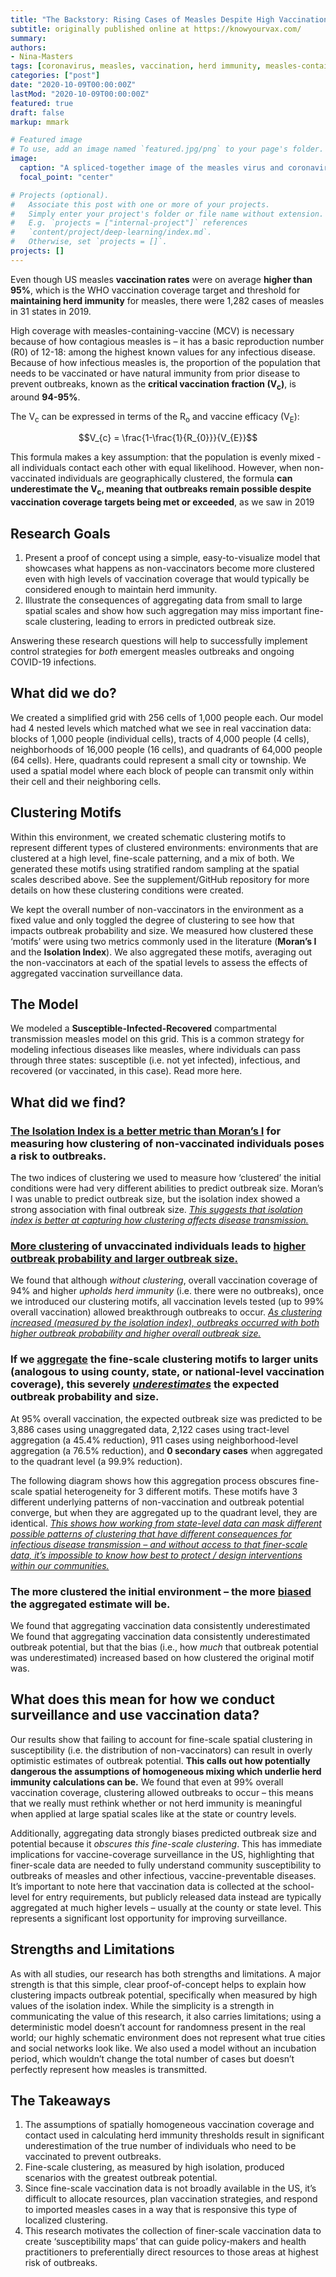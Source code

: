 ```yaml
---
title: "The Backstory: Rising Cases of Measles Despite High Vaccination Coverage"
subtitle: originally published online at https://knowyourvax.com/
summary: 
authors:
- Nina-Masters
tags: [coronavirus, measles, vaccination, herd immunity, measles-containing-vaccine]
categories: ["post"]
date: "2020-10-09T00:00:00Z"
lastMod: "2020-10-09T00:00:00Z"
featured: true
draft: false
markup: mmark

# Featured image
# To use, add an image named `featured.jpg/png` to your page's folder. 
image:
  caption: "A spliced-together image of the measles virus and coronavirus. Images from the CDC Image Library"
  focal_point: "center"

# Projects (optional).
#   Associate this post with one or more of your projects.
#   Simply enter your project's folder or file name without extension.
#   E.g. `projects = ["internal-project"]` references 
#   `content/project/deep-learning/index.md`.
#   Otherwise, set `projects = []`.
projects: []
---
```

Even though US measles **vaccination rates** were on average **higher than 95%**, which is the WHO vaccination coverage target and threshold for **maintaining herd immunity** for measles, there were 1,282 cases of measles in 31 states in 2019.

High coverage with measles-containing-vaccine (MCV) is necessary because of how contagious measles is – it has a basic reproduction number (R0) of 12-18: among the highest known values for any infectious disease.  Because of how infectious measles is, the proportion of the population that needs to be vaccinated or have natural immunity from prior disease to prevent outbreaks, known as the **critical vaccination fraction (V<sub>c</sub>)**, is around **94-95%**.

The V<sub>c</sub> can be expressed in terms of the R<sub>o</sub> and vaccine efficacy (V<sub>E</sub>):


$$V_{c} = \frac{1-\frac{1}{R_{0}}}{V_{E}}$$ 

This formula makes a key assumption: that the population is evenly mixed - all individuals contact each other with equal likelihood. However, when non-vaccinated individuals are geographically clustered, the formula **can underestimate the V<sub>c</sub>, meaning that outbreaks remain possible despite vaccination coverage targets being met or exceeded**, as we saw in 2019

## Research Goals
1.	Present a proof of concept using a simple, easy-to-visualize model that showcases what happens as non-vaccinators become more clustered even with high levels of vaccination coverage that would typically be considered enough to maintain herd immunity. 
2.	Illustrate the consequences of aggregating data from small to large spatial scales and show how such aggregation may miss important fine-scale clustering, leading to errors in predicted outbreak size.

Answering these research questions will help to successfully implement control strategies for *both* emergent measles outbreaks and ongoing COVID-19 infections.

## What did we do?
We created a simplified grid with 256 cells of 1,000 people each. Our model had 4 nested levels which matched what we see in real vaccination data: blocks of 1,000 people (individual cells), tracts of 4,000 people (4 cells), neighborhoods of 16,000 people (16 cells), and quadrants of 64,000 people (64 cells). Here, quadrants could represent a small city or township. We used a spatial model where each block of people can transmit only within their cell and their neighboring cells. 

## Clustering Motifs
Within this environment, we created schematic clustering motifs to represent different types of clustered environments: environments that are clustered at a high level, fine-scale patterning, and a mix of both. We generated these motifs using stratified random sampling at the spatial scales described above. See the supplement/GitHub repository for more details on how these clustering conditions were created. 

We kept the overall number of non-vaccinators in the environment as a fixed value and only toggled the degree of clustering to see how that impacts outbreak probability and size. We measured how clustered these ‘motifs’ were using two metrics commonly used in the literature (**Moran’s I** and the **Isolation Index**). We also aggregated these motifs, averaging out the non-vaccinators at each of the spatial levels to assess the effects of aggregated vaccination surveillance data.

## The Model
We modeled a **Susceptible-Infected-Recovered** compartmental transmission measles model on this grid. This is a common strategy for modeling infectious diseases like measles, where individuals can pass through three states: susceptible (i.e. not yet infected), infectious, and recovered (or vaccinated, in this case). Read more here.

## What did we find?

### <u>The Isolation Index is a better metric than Moran’s I</u> for measuring how clustering of non-vaccinated individuals poses a risk to outbreaks. 

The two indices of clustering we used to measure how ‘clustered’ the initial conditions were had very different abilities to predict outbreak size. Moran’s I was unable to predict outbreak size, but the isolation index showed a strong association with final outbreak size. *<u>This suggests that isolation index is better at capturing how clustering affects disease transmission.</u>*

### <u>More clustering</u> of unvaccinated individuals leads to <u>higher outbreak probability and larger outbreak size.</u>

We found that although *without clustering*, overall vaccination coverage of 94% and higher *upholds herd immunity* (i.e. there were no outbreaks), once we introduced our clustering motifs, all vaccination levels tested (up to 99% overall vaccination) allowed breakthrough outbreaks to occur. *<u>As clustering increased (measured by the isolation index), outbreaks occurred with both higher outbreak probability and higher overall outbreak size.</u>*

### If we <u>aggregate</u> the fine-scale clustering motifs to larger units (analogous to using county, state, or national-level vaccination coverage), this severely <i><u>underestimates</u></i> the expected outbreak probability and size. 

At 95% overall vaccination, the expected outbreak size was predicted to be 3,886 cases using unaggregated data, 2,122 cases using tract-level aggregation (a 45.4% reduction), 911 cases using neighborhood-level aggregation (a 76.5% reduction), and **0 secondary cases** when aggregated to the quadrant level (a 99.9% reduction). 

The following diagram shows how this aggregation process obscures fine-scale spatial heterogeneity for 3 different motifs. These motifs have 3 different underlying patterns of non-vaccination and outbreak potential converge, but when they are aggregated up to the quadrant level, they are identical. *<u>This shows how working from state-level data can mask different possible patterns of clustering that have different consequences for infectious disease transmission – and without access to that finer-scale data, it’s impossible to know how best to protect / design interventions within our communities.</u>*

### The more clustered the initial environment – the more <u>biased</u> the aggregated estimate will be.

We found that aggregating vaccination data consistently underestimated We found that aggregating vaccination data consistently underestimated outbreak potential, but that the bias (i.e., how *much* that outbreak potential was underestimated) increased based on how clustered the original motif was.
 

## What does this mean for how we conduct surveillance and use vaccination data?
Our results show that failing to account for fine-scale spatial clustering in susceptibility (i.e. the distribution of non-vaccinators) can result in overly optimistic estimates of outbreak potential. **This calls out how potentially dangerous the assumptions of homogeneous mixing which underlie herd immunity calculations can be.** We found that even at 99% overall vaccination coverage, clustering allowed outbreaks to occur – this means that we really must rethink whether or not herd immunity is meaningful when applied at large spatial scales like at the state or country levels. 

Additionally, aggregating data strongly biases predicted outbreak size and potential because it *obscures this fine-scale clustering*. This has immediate implications for vaccine-coverage surveillance in the US, highlighting that finer-scale data are needed to fully understand community susceptibility to outbreaks of measles and other infectious, vaccine-preventable diseases. It’s important to note here that vaccination data is collected at the school-level for entry requirements, but publicly released data instead are typically aggregated at much higher levels – usually at the county or state level. This represents a significant lost opportunity for improving surveillance. 

## Strengths and Limitations
As with all studies, our research has both strengths and limitations. A major strength is that this simple, clear proof-of-concept helps to explain how clustering impacts outbreak potential, specifically when measured by high values of the isolation index. While the simplicity is a strength in communicating the value of this research, it also carries limitations; using a deterministic model doesn’t account for randomness present in the real world; our highly schematic environment does not represent what true cities and social networks look like. We also used a model without an incubation period, which wouldn’t change the total number of cases but doesn’t perfectly represent how measles is transmitted.

## The Takeaways
1. The assumptions of spatially homogeneous vaccination coverage and contact used in calculating herd immunity thresholds result in significant underestimation of the true number of individuals who need to be vaccinated to prevent outbreaks. 
2.	Fine-scale clustering, as measured by high isolation, produced scenarios with the greatest outbreak potential. 
3.	Since fine-scale vaccination data is not broadly available in the US, it’s difficult to allocate resources, plan vaccination strategies, and respond to imported measles cases in a way that is responsive this type of localized clustering. 
4.	This research motivates the collection of finer-scale vaccination data to create ‘susceptibility maps’ that can guide policy-makers and health practitioners to preferentially direct resources to those areas at highest risk of outbreaks.
